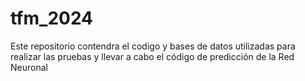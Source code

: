 # tfm_2024
Este repositorio contendra el codigo y bases de datos utilizadas para realizar las pruebas y llevar a cabo el código de predicción de la Red Neuronal
